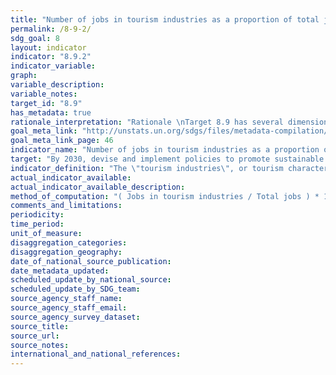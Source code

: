 ```yaml
---
title: "Number of jobs in tourism industries as a proportion of total jobs and growth rate of jobs, by sex"
permalink: /8-9-2/
sdg_goal: 8
layout: indicator
indicator: "8.9.2"
indicator_variable: 
graph: 
variable_description: 
variable_notes: 
target_id: "8.9"
has_metadata: true
rationale_interpretation: "Rationale \nTarget 8.9 has several dimensions but the essence of the target seems to be on promoting sustainable tourism [that ...]. It is recognized that the suggested indicator does not cater to all dimensions of the target, but finding one indicator that would do so seems unviable, certainly over the short-medium term. \nThere is the added challenge that the concept \"sustainable tourism\" is mainly a policy construct and not defined nor part of an established or internationally conceptual/statistical framework at this point. Even though UNWTO together with a number of countries, UNSD and OECD, and counting on the support of the UNCEEA are putting put in motion an initiative towards developing the measurement of the relationship between tourism and sustainability, notably through linking SEEA and TSA, it seems that the production of internationally comparable data on (something that could approximate for) \"sustainable tourism\" in a significant number of countries still has some years to go. \nFor the meantime, the suggested indicator (in its two parts, on tourism related GDP and jobs) seems to be a sensible approximation because (a) it is a good conceptual fit to some key dimensions of the target (b) it stems from a systems approach and is based on sound internationally agreed methodology, and (c) there is a significant number of countries already producing data for this indicator. In addition, the suggested indicator (tourism related GDP and jobs) is in line with Goal 8's general focus on economic growth and employment. \nFinally, the TDGDP/GDP part of this indicator can complement Target 14.7's indicator: \"Fisheries as a % of GDP\" in order to cater to tourism dimension of this target. \n\n Interpretation \n Target 8.9 has several dimensions; this caters to the dimension: tourism that creates jobs. It could also give an indication on how successful the \"promotion\" of tourism as job creator is being: promote [...] tourism that creates jobs."
goal_meta_link: "http://unstats.un.org/sdgs/files/metadata-compilation/Metadata-Goal-8.pdf"
goal_meta_link_page: 46
indicator_name: "Number of jobs in tourism industries as a proportion of total jobs and growth rate of jobs, by sex"
target: "By 2030, devise and implement policies to promote sustainable tourism that creates jobs and promotes local culture and products."
indicator_definition: "The \"tourism industries\", or tourism characteristic industries, comprise all establishments for which the principal activity is a tourism characteristic activity, i.e. the activities that typically produce tourism characteristic products (IRTS 2008 paras. 5.10-5.11). For international comparability purposes these are (according to ISIC Rev. 4 categories): accommodation for visitors (5510, 5520, 5590, 6810 and 6820), food and beverage serving activities (5610, 5629 and 5630), railway passenger transport (4911), road passenger transport (4922), water passenger transport (5011 and 5021), air passenger transport (5110), transport equipment rental (7710), travel agencies and other reservation service activities (7911, 7912 and 7990), cultural activities (9000, 9102, 9103), and sport and recreational activities (7721, 9200, 9311, 9319, 9321 and 9329). Regarding jobs, the agreement between an employee and the employer defines a job and each self-employed person has a job. The number of jobs in the economy thus exceeds the number of persons employed to the extent that some employees have more than one job (SNA 2008 para. 19.30 in IRTS 2008 Compilation Guide para. 7.6). Consequently, the number of jobs (demand side) and the number of persons employed (supply side) are dissimilar categories and therefore usually do not match. In this respect, it should be noted that employment in the tourism industries refers to all the jobs (in all occupations) in both tourism-characteristic activities and non-tourism-characteristic activities in all establishments in tourism industries19. The indicator shows the relative importance of jobs in the tourism industries as a share of the economy's total jobs."
actual_indicator_available: 
actual_indicator_available_description: 
method_of_computation: "( Jobs in tourism industries / Total jobs ) * 100"
comments_and_limitations: 
periodicity: 
time_period: 
unit_of_measure: 
disaggregation_categories: 
disaggregation_geography: 
date_of_national_source_publication: 
date_metadata_updated: 
scheduled_update_by_national_source: 
scheduled_update_by_SDG_team: 
source_agency_staff_name: 
source_agency_staff_email: 
source_agency_survey_dataset: 
source_title: 
source_url: 
source_notes: 
international_and_national_references: 
---
```


